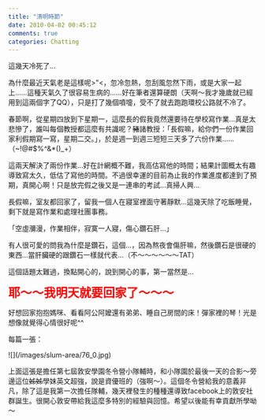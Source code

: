 ```yaml
---
title: "清明時節"
date: 2010-04-02 00:45:12
comments: true
categories: Chatting
---
```

<p>這幾天冷死了&hellip;</p><p>為什麼最近天氣老是這樣呢&gt;"&lt;，忽冷忽熱，忽刮風忽然下雨，或是大家一起上&hellip;&hellip;這種天氣久了很容易生病的&hellip;&hellip;好在筆者還算硬朗（天啊～我才幾歲就已經用到這兩個字了QQ），只是打了幾個噴嚏，受不了就去跑跑環校公路就不冷了。</p><p>春節啊，從星期四放到下星期一，這麼長的假我竟然還要待在學校寫作業&hellip;真是太悲慘了，誰叫每個教授都這麼有共識呢？<span style="text-decoration: line-through;">豬</span>諸教授：「長假嘛，給你們一份作業回家利假期寫一寫，星期二交。」，於是週一到週三短短三天多了六份作業&hellip;&hellip;（~!@#$%^&amp;*()_+）</p><p>這兩天解決了兩份作業&hellip;好在計網概不難，我高估寫他的時間；結果計圖概太有趣導致寫太久，低估了寫他的時間。不過很幸運的目前為止我的作業進度都達到了預期，真開心啊！只是放完假之後又是一連串的考試&hellip;真掃人興&hellip;</p><p>長假嘛，室友都回家了，留我一個人在寢室裡面守著靜默&hellip;這幾天除了吃飯睡覺，剩下就是寫作業和處理社團事務。</p><p>「空虛瀰漫，作業相伴，寂寞一人寢，傷心鑽石肝&hellip;」</p><p>有人很可愛的問我為什麼是鑽石，這個&hellip;，因為熬夜會傷肝嘛，然後鑽石是很硬的東西&hellip;當肝臟硬的跟鑽石一樣就代表&hellip;（不～～～～～～TAT）</p><p>這個話題太難過，換點開心的，說到開心的事，第一當然是&hellip;</p><p><span style="color: #ff0000;"><span style="font-size: 18pt;"><b>耶～～我明天就要回家了～～～</b></span></span></p><p>好想回家抱抱媽咪、看看阿公阿嬤還有弟弟、睡自己房間的床！彈家裡的琴！光是想像就覺得心情很好呢^^</p><p>每篇一張：</p><p>![](/images/slum-area/76_0.jpg)</p><p>上面這張是擔任第七屆敦安學園冬令營小隊輔時，和小隊園於最後一天的合影～旁邊這位<span style="text-decoration: line-through;">姊姊</span>學妹英文超強，說是資優班的（強啊～）。這個冬令營給我的意義非凡，除了這是我第一次擔任隊輔，幾天裡發生的種種還導致facebook上的敦安社群誕生。很開心敦安帶給我這麼多特別的經驗與回憶。希望以後能有幸貢獻所學呦～</p>
